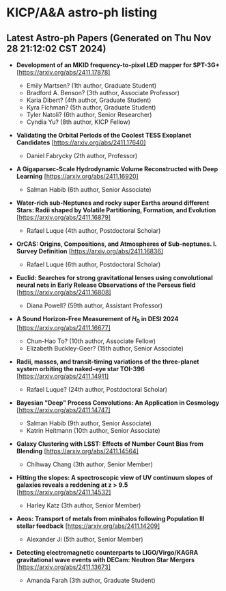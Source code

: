 # KICP/A&A astro-ph listing

## Latest Astro-ph Papers (Generated on Thu Nov 28 21:12:02 CST 2024)

- **Development of an MKID frequency-to-pixel LED mapper for SPT-3G+**
[https://arxiv.org/abs/2411.17878]
  + Emily Martsen? (1th author, Graduate Student)
  + Bradford A. Benson? (3th author, Associate Professor)
  + Karia Dibert? (4th author, Graduate Student)
  + Kyra Fichman? (5th author, Graduate Student)
  + Tyler Natoli? (6th author, Senior Researcher)
  + Cyndia Yu? (8th author, KICP Fellow)

- **Validating the Orbital Periods of the Coolest TESS Exoplanet Candidates**
[https://arxiv.org/abs/2411.17640]
  + Daniel Fabrycky (2th author, Professor)

- **A Gigaparsec-Scale Hydrodynamic Volume Reconstructed with Deep Learning**
[https://arxiv.org/abs/2411.16920]
  + Salman Habib (6th author, Senior Associate)

- **Water-rich sub-Neptunes and rocky super Earths around different Stars: Radii shaped by Volatile Partitioning, Formation, and Evolution**
[https://arxiv.org/abs/2411.16879]
  + Rafael Luque (4th author, Postdoctoral Scholar)

- **OrCAS: Origins, Compositions, and Atmospheres of Sub-neptunes. I. Survey Definition**
[https://arxiv.org/abs/2411.16836]
  + Rafael Luque (6th author, Postdoctoral Scholar)

- **Euclid: Searches for strong gravitational lenses using convolutional neural nets in Early Release Observations of the Perseus field**
[https://arxiv.org/abs/2411.16808]
  + Diana Powell? (59th author, Assistant Professor)

- **A Sound Horizon-Free Measurement of $H_0$ in DESI 2024**
[https://arxiv.org/abs/2411.16677]
  + Chun-Hao To? (10th author, Associate Fellow)
  + Elizabeth Buckley-Geer? (15th author, Senior Associate)

- **Radii, masses, and transit-timing variations of the three-planet system orbiting the naked-eye star TOI-396**
[https://arxiv.org/abs/2411.14911]
  + Rafael Luque? (24th author, Postdoctoral Scholar)

- **Bayesian "Deep" Process Convolutions: An Application in Cosmology**
[https://arxiv.org/abs/2411.14747]
  + Salman Habib (9th author, Senior Associate)
  + Katrin Heitmann (10th author, Senior Associate)

- **Galaxy Clustering with LSST: Effects of Number Count Bias from Blending**
[https://arxiv.org/abs/2411.14564]
  + Chihway Chang (3th author, Senior Member)

- **Hitting the slopes: A spectroscopic view of UV continuum slopes of galaxies reveals a reddening at z > 9.5**
[https://arxiv.org/abs/2411.14532]
  + Harley Katz (3th author, Senior Member)

- **Aeos: Transport of metals from minihalos following Population III stellar feedback**
[https://arxiv.org/abs/2411.14209]
  + Alexander Ji (5th author, Senior Member)

- **Detecting electromagnetic counterparts to LIGO/Virgo/KAGRA gravitational wave events with DECam: Neutron Star Mergers**
[https://arxiv.org/abs/2411.13673]
  + Amanda Farah (3th author, Graduate Student)

